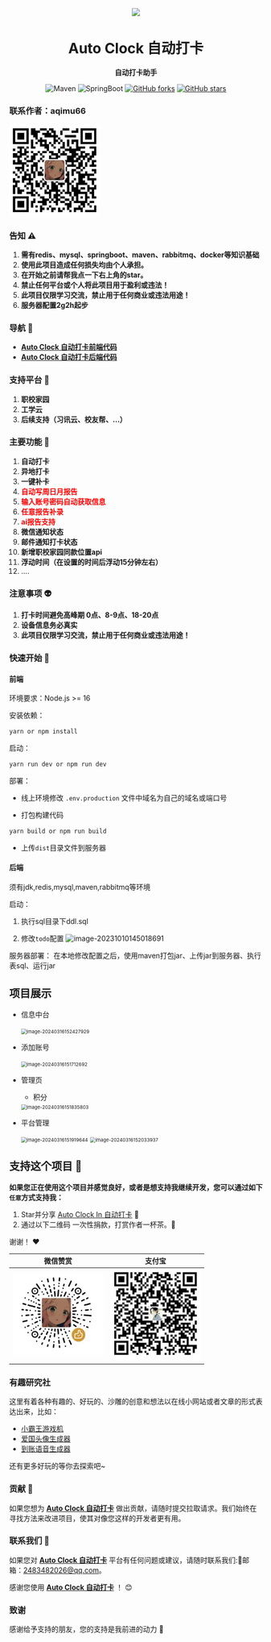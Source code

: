 <p align="center">
    <img src=https://img.qimuu.icu/typory/logo.gif width=188/>
</p> 

<h1 align="center">Auto Clock 自动打卡</h1>
<p align="center"><strong>自动打卡助手</strong></p>

<div align="center">
    <img alt="Maven" src="https://raster.shields.io/badge/Maven-3.8.1-red.svg"/>
   <img alt="SpringBoot" src="https://raster.shields.io/badge/SpringBoot-2.7+-green.svg"/>
  <a href="https://github.com/qimu666/auto-clock" target="_blank"><img src='https://img.shields.io/github/forks/qimu666/auto-clock' alt='GitHub forks' class="no-zoom"></a>
  <a href="https://github.com/qimu666/auto-clock" target="_blank"><img src='https://img.shields.io/github/stars/qimu666/auto-clock' alt='GitHub stars' class="no-zoom"></a>
</div>


### 联系作者：aqimu66

<img src="doc/qrcode/wx.jpg" alt="aqimu66" width=180/> 

### 告知 ⚠️

1. **需有redis、mysql、springboot、maven、rabbitmq、docker等知识基础**
2. **使用此项目造成任何损失均由个人承担。**
3. **在开始之前请帮我点一下右上角的star。**
4. **禁止任何平台或个人将此项目用于盈利或违法！**
5. **此项目仅限学习交流，禁止用于任何商业或违法用途！**
6. **服务器配置2g2h起步**

### 导航 🧭

- **[Auto Clock 自动打卡前端代码](https://github.com/qimu666/auto-clock)**
- **[Auto Clock 自动打卡后端代码](https://github.com/qimu666/auto-clock/blob/master/doc/qrcode/wx.jpg)**

### 支持平台 🎉

1. **职校家园**
2. **工学云**
3. **后续支持（习讯云、校友帮、...）**

### 主要功能 🙋

1. **自动打卡**
2. **异地打卡**
3. **一键补卡**
4. <span style="color:red">**自动写周日月报告**</span>
5. **<span style="color:red">输入账号密码自动获取信息</span>**
6. <span style="color:red">**任意报告补录**</span>
7. <span style="color:red">**ai报告支持**</span>
8. **微信通知状态**
9. **邮件通知打卡状态**
10. **新增职校家园同款位置api**
11. **浮动时间（在设置的时间后浮动15分钟左右）**
12. ....

### 注意事项 👽

1. **打卡时间避免高峰期 0点、8-9点、18-20点**
2. **设备信息务必真实**
3. **此项目仅限学习交流，禁止用于任何商业或违法用途！**

### 快速开始 🚀

#### 前端

环境要求：Node.js >= 16

安装依赖：

```bash
yarn or npm install
```

启动：

```bash
yarn run dev or npm run dev
```

部署：

- 线上环境修改 `.env.production` 文件中域名为自己的域名或端口号

- 打包构建代码

```bash
yarn build or npm run build
```

- 上传`dist`目录文件到服务器

#### 后端

须有jdk,redis,mysql,maven,rabbitmq等环境

启动：

1. 执行sql目录下ddl.sql

2. 修改`todo`配置
   ![image-20231010145018691](https://img.qimuu.icu/typory/image-20231010145018691.png)

服务器部署：
在本地修改配置之后，使用maven打包jar、上传jar到服务器、执行表sql、运行jar

## 项目展示

- 信息中台

   <img src="https://img.qimuu.icu/typory/image-20240316152427929.png" alt="image-20240316152427929" style="zoom:67%;" />

- 添加账号

  <img src="https://img.qimuu.icu/typory/image-20240316151712692.png" alt="image-20240316151712692" style="zoom:67%;" />

- 管理页

  - 积分

  <img src="https://img.qimuu.icu/typory/image-20240316151835803.png" alt="image-20240316151835803" style="zoom:67%;" />

- 平台管理

  <img src="https://img.qimuu.icu/typory/image-20240316151919644.png" alt="image-20240316151919644" style="zoom:67%;" />
  <img src="https://img.qimuu.icu/typory/image-20240316152033937.png" alt="image-20240316152033937" style="zoom:67%;" />



## 支持这个项目 :tea:

**如果您正在使用这个项目并感觉良好，或者是想支持我继续开发，您可以通过如下`任意`方式支持我：**

1. Star并分享 [Auto Clock In 自动打卡](https://github.com/qimu666/auto-clock) :rocket:
2. 通过以下二维码 一次性捐款，打赏作者一杯茶。:tea:

谢谢！ :heart:

|                           微信赞赏                            |                               支付宝                               |
|:---------------------------------------------------------:|:---------------------------------------------------------------:|
| <img src="doc/qrcode/wxzs.jpg" alt="Wechat QRcode" width=180/> |  <img src="doc/qrcode/zfb.jpg" alt="Alipay QRcode" width=180/>  |

### 有趣研究社

这里有着各种有趣的、好玩的、沙雕的创意和想法以在线小网站或者文章的形式表达出来，比如：

- [小霸王游戏机](https://game.xugaoyi.com)
- [爱国头像生成器](https://avatar.xugaoyi.com/)
- [到账语音生成器](https://zfb.xugaoyi.com/)

还有更多好玩的等你去探索吧~

### 贡献 🤝

如果您想为 **[Auto Clock 自动打卡](https://github.com/qimu666/auto-clock)**
做出贡献，请随时提交拉取请求。我们始终在寻找方法来改进项目，使其对像您这样的开发者更有用。

### 联系我们 📩

如果您对 **[Auto Clock 自动打卡](https://github.com/qimu666/auto-clock)**
平台有任何问题或建议，请随时联系我们:📩邮箱：2483482026@qq.com。

感谢您使用 **[Auto Clock 自动打卡](https://github.com/qimu666/auto-clock)**   ！ 😊

### 致谢

感谢给予支持的朋友，您的支持是我前进的动力 🎉

